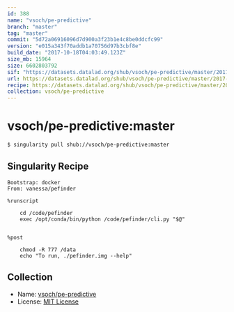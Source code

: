 ```yaml
---
id: 388
name: "vsoch/pe-predictive"
branch: "master"
tag: "master"
commit: "5d72a06916096d7d900a3f23b1e4c8be0ddcfc99"
version: "e015a343f70addb1a70756d97b3cbf8e"
build_date: "2017-10-18T04:03:49.123Z"
size_mb: 15964
size: 6602803792
sif: "https://datasets.datalad.org/shub/vsoch/pe-predictive/master/2017-10-18-5d72a069-e015a343/e015a343f70addb1a70756d97b3cbf8e.img.gz"
url: https://datasets.datalad.org/shub/vsoch/pe-predictive/master/2017-10-18-5d72a069-e015a343/
recipe: https://datasets.datalad.org/shub/vsoch/pe-predictive/master/2017-10-18-5d72a069-e015a343/Singularity
collection: vsoch/pe-predictive
---
```


# vsoch/pe-predictive:master

```bash
$ singularity pull shub://vsoch/pe-predictive:master
```

## Singularity Recipe

```singularity
Bootstrap: docker
From: vanessa/pefinder

%runscript

    cd /code/pefinder
    exec /opt/conda/bin/python /code/pefinder/cli.py "$@"


%post

    chmod -R 777 /data
    echo "To run, ./pefinder.img --help"
```

## Collection

 - Name: [vsoch/pe-predictive](https://github.com/vsoch/pe-predictive)
 - License: [MIT License](https://api.github.com/licenses/mit)

